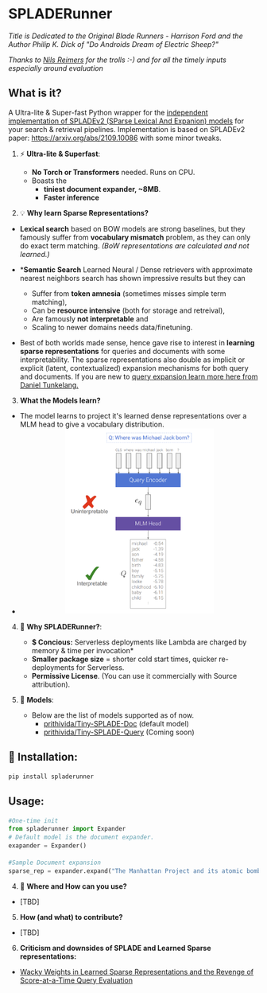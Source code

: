 # SPLADERunner

*Title is Dedicated to the Original Blade Runners - Harrison Ford and the Author  Philip K. Dick of "Do Androids Dream of Electric Sheep?"*

*Thanks to [Nils Reimers](https://www.linkedin.com/in/reimersnils/) for the trolls :-) and for all the timely inputs especially around evaluation*

## What is it?

A Ultra-lite &amp; Super-fast Python wrapper for the [independent implementation of SPLADEv2 (SParse Lexical And Expanion) models](https://huggingface.co/prithivida/Tiny-SPLADE-Doc) for your search & retrieval pipelines. Implementation is based on SPLADEv2 paper: https://arxiv.org/abs/2109.10086 with some minor tweaks.

1. ⚡ **Ultra-lite & Superfast**: 
    - **No Torch or Transformers** needed. Runs on CPU.
    - Boasts the 
        - **tiniest document expander, ~8MB**.
        - **Faster inference**
    
2. 💡 **Why learn Sparse Representations?**

- **Lexical search** based on BOW models are strong baselines, but they famously suffer from **vocabulary mismatch** problem, as they can only do exact term matching. *(BoW representations are calculated and not learned.)*

- ***Semantic Search** Learned Neural /  Dense retrievers with approximate nearest neighbors search has shown impressive results but they can 
    - Suffer from **token amnesia** (sometimes misses simple term matching), 
    - Can be **resource intensive** (both for storage and retreival), 
    - Are famously **not interpretable** and 
    - Scaling to newer domains needs data/finetuning.

- Best of both worlds made sense, hence gave rise to interest in **learning sparse representations** for queries and documents with some interpretability. The sparse representations also double as implicit or explicit (latent, contextualized) expansion mechanisms for both query and documents. If you are new to [query expansion learn more here from Daniel Tunkelang.](https://queryunderstanding.com/query-expansion-2d68d47cf9c8)


3. **What the Models learn?**
- The model learns to project it's learned dense representations over a MLM head to give a vocabulary distribution.
- <center><img src="./images/vocproj.png" width=300/></center>

4. 💸 **Why SPLADERunner?**:
    - **$ Concious:** Serverless deployments like Lambda are charged by memory & time per invocation*
    - **Smaller package size** = shorter cold start times, quicker re-deployments for Serverless.
    - **Permissive License**. (You can use it commercially with Source attribution).

5. 🎯 **Models**:
    - Below are the list of models supported as of now.
        * [prithivida/Tiny-SPLADE-Doc](https://huggingface.co/prithivida/Tiny-SPLADE-Doc) (default model)
        * [prithivida/Tiny-SPLADE-Query](https://huggingface.co/prithivida/Tiny-SPLADE-Query) (Coming soon)

## 🚀 Installation:
```python 
pip install spladerunner
```

## Usage:
```python
#One-time init
from spladerunner import Expander
# Default model is the document expander.
exapander = Expander()

#Sample Document expansion
sparse_rep = expander.expand("The Manhattan Project and its atomic bomb helped bring an end to World War II. Its legacy of peaceful uses of atomic energy continues to have an impact on history and science.")
```

4. 💸 **Where and How can you use?**
- [TBD]

5. **How (and what) to contribute?**
- [TBD]

6. **Criticism and downsides of SPLADE and Learned Sparse representations:**

- [Wacky Weights in Learned Sparse Representations and the Revenge of Score-at-a-Time Query Evaluation](https://arxiv.org/pdf/2110.11540.pdf)